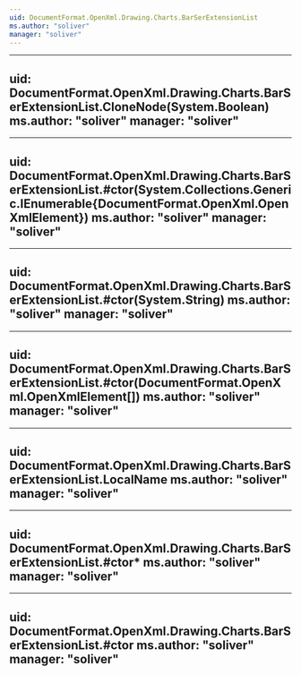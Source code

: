 ```yaml
---
uid: DocumentFormat.OpenXml.Drawing.Charts.BarSerExtensionList
ms.author: "soliver"
manager: "soliver"
---
```


---
uid: DocumentFormat.OpenXml.Drawing.Charts.BarSerExtensionList.CloneNode(System.Boolean)
ms.author: "soliver"
manager: "soliver"
---

---
uid: DocumentFormat.OpenXml.Drawing.Charts.BarSerExtensionList.#ctor(System.Collections.Generic.IEnumerable{DocumentFormat.OpenXml.OpenXmlElement})
ms.author: "soliver"
manager: "soliver"
---

---
uid: DocumentFormat.OpenXml.Drawing.Charts.BarSerExtensionList.#ctor(System.String)
ms.author: "soliver"
manager: "soliver"
---

---
uid: DocumentFormat.OpenXml.Drawing.Charts.BarSerExtensionList.#ctor(DocumentFormat.OpenXml.OpenXmlElement[])
ms.author: "soliver"
manager: "soliver"
---

---
uid: DocumentFormat.OpenXml.Drawing.Charts.BarSerExtensionList.LocalName
ms.author: "soliver"
manager: "soliver"
---

---
uid: DocumentFormat.OpenXml.Drawing.Charts.BarSerExtensionList.#ctor*
ms.author: "soliver"
manager: "soliver"
---

---
uid: DocumentFormat.OpenXml.Drawing.Charts.BarSerExtensionList.#ctor
ms.author: "soliver"
manager: "soliver"
---
